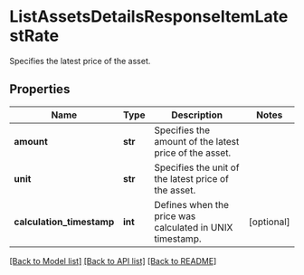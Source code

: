 # ListAssetsDetailsResponseItemLatestRate

Specifies the latest price of the asset.

## Properties
Name | Type | Description | Notes
------------ | ------------- | ------------- | -------------
**amount** | **str** | Specifies the amount of the latest price of the asset. | 
**unit** | **str** | Specifies the unit of the latest price of the asset. | 
**calculation_timestamp** | **int** | Defines when the price was calculated in UNIX timestamp. | [optional] 

[[Back to Model list]](../README.md#documentation-for-models) [[Back to API list]](../README.md#documentation-for-api-endpoints) [[Back to README]](../README.md)


